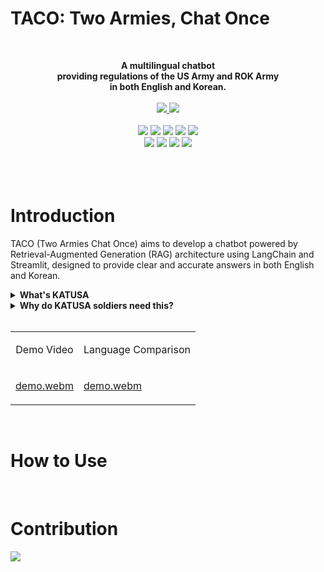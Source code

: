 # TACO: Two Armies, Chat Once
<br/>

<p align="center">
  <strong>A multilingual chatbot<br/>providing regulations of the US Army and ROK Army<br/>in both English and Korean.</strong>
  <br/>
  <br/>
  <a href='https://my-dear-pass-usfk.vercel.app/'>
    <img src="https://img.shields.io/badge/Product-Streamlit-FF4B4B?style=flat-square&logo=streamlit&logoColor=white"/>
  </a>
  <a href='https://colab.research.google.com/drive/13-VZyx3LiYPRS8aw-AcMSBK0Z4--TF2j?usp=sharing'>
    <img src="https://img.shields.io/badge/Tutorial-Google%20Colab-F9AB00?style=flat-square&logo=googlecolab&logoColor=white"/>
  </a>
  <br/>
  <br/>
  <img src="https://img.shields.io/badge/LangChain-1C3C3C?style=flat-square&logo=langchain&logoColor=white"/>
  <img src="https://img.shields.io/badge/LangSmith-1C3C3C?style=flat-square&logo=langchain&logoColor=white"/>
  <img src="https://img.shields.io/badge/ChatGPT-412991?style=flat-square&logo=openai&logoColor=white"/>
  <img src="https://img.shields.io/badge/Gemini-8E75B2?style=flat-square&logo=googlegemini&logoColor=white"/>
  <img src="https://img.shields.io/badge/Ollama-000000?style=flat-square&logo=Ollama&logoColor=white"/>
  <br/>
  <img src="https://img.shields.io/badge/FastAPI-009688?style=flat-square&logo=fastapi&logoColor=white"/>
  <img src="https://img.shields.io/badge/streamlit-FF4B4B?style=flat-square&logo=streamlit&logoColor=white"/>
  <img src="https://img.shields.io/badge/Docker-2496ED?style=flat-square&logo=Docker&logoColor=white"/>
  <img src="https://img.shields.io/badge/Jenkins-D24939?style=flat-square&logo=jenkins&logoColor=white"/>
  <br/>
  <br/>

  <br/>
  <br/>
</p>


# Introduction

TACO (Two Armies Chat Once) aims to develop a chatbot powered by Retrieval-Augmented Generation (RAG) architecture using LangChain and Streamlit, designed to provide clear and accurate answers in both English and Korean.
<br/>
<details>
 <summary><b>What's KATUSA</b></summary>
In South Korea, there is a unique military program known as KATUSA (Korean Augmentation to the U.S. Army). Although KATUSA soldiers are South Korean citizens, they are assigned to U.S. Army units and operate under U.S. Army command.
</details>
<details>
 <summary><b>Why do KATUSA soldiers need this?</b></summary>
Due to the unique structure of KATUSA program, KATUSA soldiers are required to follow both U.S. Army regulations and ROK Army (Republic of Korea Army) regulations. However, these two sets of regulations are sometimes incompatible, leading to confusion about the cultural and procedural differences between the two military systems.
<br/>
</details>
<br/>

<table>
  <tr>
     <td>
      <p align='center'>
        Demo Video
      </p>
    </td>
    <td>
      <p align='center'>
        Language Comparison
      </p>
    </td>
  </tr>
  
  <tr>
    <td style="width:1/2;">

[demo.webm](https://github.com/user-attachments/assets/6b818b4d-6e78-444d-8fed-a73401ebc6d7)

</td>
    <td style="width:1/2;">

[demo.webm](https://github.com/user-attachments/assets/6b818b4d-6e78-444d-8fed-a73401ebc6d7)

</td>
  </tr>
</table>
<br/>

# How to Use

<br/>

# Contribution

<!--
https://contrib.rocks/preview?repo=angular%2Fangular-ja
-->

<a href="https://github.com/ziweek/two-armies-chat-once/graphs/contributors">
    <img src="https://contrib.rocks/image?repo=ziweek/two-armies-chat-once" />
</a>
